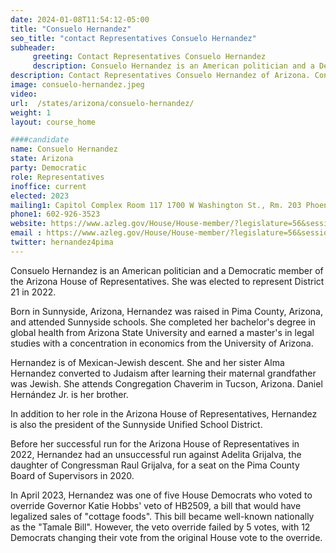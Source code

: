 ```yaml
---
date: 2024-01-08T11:54:12-05:00
title: "Consuelo Hernandez"
seo_title: "contact Representatives Consuelo Hernandez"
subheader:
     greeting: Contact Representatives Consuelo Hernandez
     description: Consuelo Hernandez is an American politician and a Democratic member of the Arizona House of Representatives. She was elected to represent District 21 in 2022.
description: Contact Representatives Consuelo Hernandez of Arizona. Contact information for Consuelo Hernandez includes email address, phone number, and mailing address.
image: consuelo-hernandez.jpeg
video:
url:  /states/arizona/consuelo-hernandez/
weight: 1
layout: course_home

####candidate
name: Consuelo Hernandez
state: Arizona
party: Democratic
role: Representatives
inoffice: current
elected: 2023
mailing1: Capitol Complex Room 117 1700 W Washington St., Rm. 203 Phoenix, AZ 85007-2890
phone1: 602-926-3523
website: https://www.azleg.gov/House/House-member/?legislature=56&session=128&legislator=2169/
email : https://www.azleg.gov/House/House-member/?legislature=56&session=128&legislator=2169/
twitter: hernandez4pima
---
```


Consuelo Hernandez is an American politician and a Democratic member of the Arizona House of Representatives. She was elected to represent District 21 in 2022.

Born in Sunnyside, Arizona, Hernandez was raised in Pima County, Arizona, and attended Sunnyside schools. She completed her bachelor's degree in global health from Arizona State University and earned a master's in legal studies with a concentration in economics from the University of Arizona.

Hernandez is of Mexican-Jewish descent. She and her sister Alma Hernandez converted to Judaism after learning their maternal grandfather was Jewish. She attends Congregation Chaverim in Tucson, Arizona. Daniel Hernández Jr. is her brother.

In addition to her role in the Arizona House of Representatives, Hernandez is also the president of the Sunnyside Unified School District.

Before her successful run for the Arizona House of Representatives in 2022, Hernandez had an unsuccessful run against Adelita Grijalva, the daughter of Congressman Raul Grijalva, for a seat on the Pima County Board of Supervisors in 2020.

In April 2023, Hernandez was one of five House Democrats who voted to override Governor Katie Hobbs' veto of HB2509, a bill that would have legalized sales of "cottage foods". This bill became well-known nationally as the "Tamale Bill". However, the veto override failed by 5 votes, with 12 Democrats changing their vote from the original House vote to the override.

